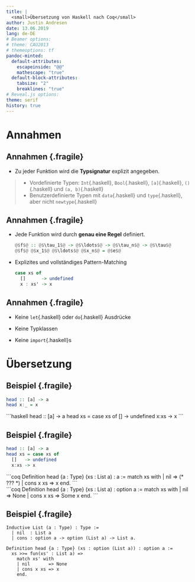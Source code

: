 ```yaml
---
title: |
  <small>Übersetzung von Haskell nach Coq</small>
author: Justin Andresen
date: 13.06.2019
lang: de-DE
# Beamer options:
# theme: CAU2013
# themeoptions: tf
pandoc-minted:
  default-attributes:
    escapeinside: "@@"
    mathescape: "true"
  default-block-attributes:
    tabsize: "2"
    breaklines: "true"
# Reveal.js options:
theme: serif
history: true
---
```


# Annahmen

<!--
  - Welche Haskell Features sollen unterstützt werden?
-->

## Annahmen {.fragile}

- Zu jeder Funktion wird die **Typsignatur** explizit angegeben.

> - Vordefinierte Typen: `Int`{.haskell}, `Bool`{.haskell}, `[a]`{.haskell},
>   `()`{.haskell} und `(a, b)`{.haskell}
> - Benutzerdefinierte Typen mit `data`{.haskell} und `type`{.haskell},
>   aber nicht `newtype`{.haskell}

## Annahmen {.fragile}

- Jede Funktion wird durch **genau eine Regel** definiert.

    ```haskell
    @$f$@ :: @$\tau_1$@ -> @$\ldots$@ -> @$\tau_n$@ -> @$\tau$@
    @$f$@ @$x_1$@ @$\ldots$@ @$x_n$@ = @$e$@
    ```
- Explizites und vollständiges Pattern-Matching

    ```haskell
    case xs of
      []      -> undefined
      x : xs' -> x
    ```

## Annahmen {.fragile}

- Keine `let`{.haskell} oder `do`{.haskell} Ausdrücke

- Keine Typklassen

- Keine `import`{.haskell}s

# Übersetzung

## Beispiel {.fragile}

```haskell
head :: [a] -> a
head x:_ = x
```

<div class="fragment">
```haskell
head :: [a] -> a
head xs = case xs of
  []   -> undefined
  x:xs -> x
```
</div>

## Beispiel {.fragile}

```haskell
head :: [a] -> a
head xs = case xs of
  []   -> undefined
  x:xs -> x
```

<div class="fragment">
```coq
Definition head {a : Type} (xs : List a) : a :=
  match xs with
  | nil       => (* ??? *)
  | cons x xs => x
  end.
```
</div>

<div class="fragment">
```coq
Definition head {a : Type} (xs : List a) : option a :=
  match xs with
  | nil       => None
  | cons x xs => Some x
  end.
```
</div>

## Beispiel {.fragile}

```coq
Inductive List (a : Type) : Type :=
  | nil  : List a
  | cons : option a -> option (List a) -> List a.

Definition head {a : Type} (xs : option (List a)) : option a :=
  xs >>= fun(xs' : List a) =>
    match xs' with
    | nil       => None
    | cons x xs => x
    end.
```
